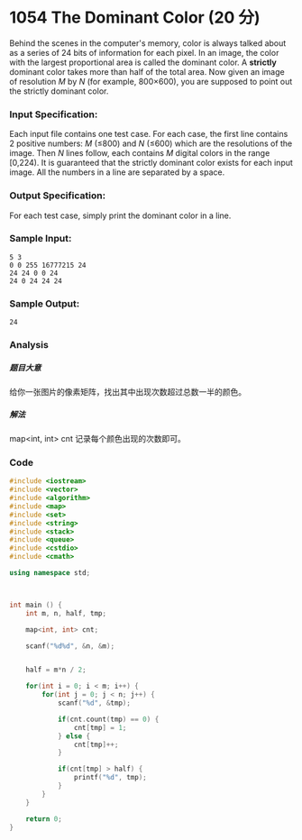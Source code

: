# **1054** **The Dominant Color** **(20** 分)

Behind the scenes in the computer's memory, color is always talked about as a series of 24 bits of information for each pixel. In an image, the color with the largest proportional area is called the dominant color. A **strictly** dominant color takes more than half of the total area. Now given an image of resolution *M* by *N* (for example, 800×600), you are supposed to point out the strictly dominant color.

### Input Specification:

Each input file contains one test case. For each case, the first line contains 2 positive numbers: *M* (≤800) and *N* (≤600) which are the resolutions of the image. Then *N* lines follow, each contains *M* digital colors in the range [0,224). It is guaranteed that the strictly dominant color exists for each input image. All the numbers in a line are separated by a space.

### Output Specification:

For each test case, simply print the dominant color in a line.

### Sample Input:

```in
5 3
0 0 255 16777215 24
24 24 0 0 24
24 0 24 24 24
```

### Sample Output:

```out
24
```



### Analysis

##### 题目大意

给你一张图片的像素矩阵，找出其中出现次数超过总数一半的颜色。

##### 解法

map<int, int> cnt 记录每个颜色出现的次数即可。



### Code

```c++
#include <iostream>
#include <vector>
#include <algorithm>
#include <map>
#include <set>
#include <string>
#include <stack>
#include <queue>
#include <cstdio>
#include <cmath>

using namespace std;



int main () {
	int m, n, half, tmp;

	map<int, int> cnt;

	scanf("%d%d", &n, &m);


	half = m*n / 2;

	for(int i = 0; i < m; i++) {
		for(int j = 0; j < n; j++) {
			scanf("%d", &tmp);

			if(cnt.count(tmp) == 0) {
				cnt[tmp] = 1;
			} else {
				cnt[tmp]++;
			}

			if(cnt[tmp] > half) {
				printf("%d", tmp);
			}
		}
	}

	return 0;
}	
```

